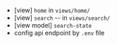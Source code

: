 - [view] `home` in `views/home/`
- [view] `search` -- in `views/search/`
- [view model] `search-state`
- config api endpoint by `.env` file
